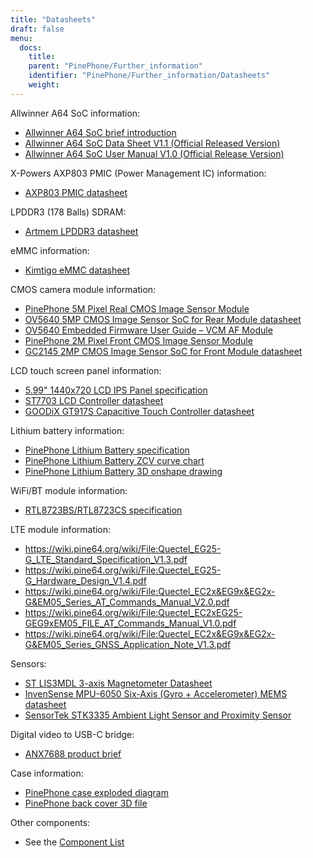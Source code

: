```yaml
---
title: "Datasheets"
draft: false
menu:
  docs:
    title:
    parent: "PinePhone/Further_information"
    identifier: "PinePhone/Further_information/Datasheets"
    weight: 
---
```


Allwinner A64 SoC information:

* [Allwinner A64 SoC brief introduction](https://files.pine64.org/doc/datasheet/pine64/A64%20brief%20v1.0%2020150323.pdf)
* [Allwinner A64 SoC Data Sheet V1.1 (Official Released Version)](https://files.pine64.org/doc/datasheet/pine64/A64_Datasheet_V1.1.pdf)
* [Allwinner A64 SoC User Manual V1.0 (Official Release Version)](https://files.pine64.org/doc/datasheet/pine64/Allwinner_A64_User_Manual_V1.0.pdf)

X-Powers AXP803 PMIC (Power Management IC) information:

* [AXP803 PMIC datasheet](https://files.pine64.org/doc/datasheet/pine64/AXP803_Datasheet_V1.0.pdf)

LPDDR3 (178 Balls) SDRAM:

* [Artmem LPDDR3 datasheet](https://files.pine64.org/doc/datasheet/pinephone/ATL3A1632H12A_mobile_lpddr3_11x11.5_v1.0_1600.pdf)

eMMC information:

* [Kimtigo eMMC datasheet](https://files.pine64.org/doc/datasheet/pinephone/Kimtigo_fbga153_16_32_64_eMMC_datasheet_v1.3.pdf)

CMOS camera module information:

* [PinePhone 5M Pixel Real CMOS Image Sensor Module](https://files.pine64.org/doc/datasheet/pinephone/QZ01-rear-2019-0717(HW)%20Model.pdf)
* [OV5640 5MP CMOS Image Sensor SoC for Rear Module datasheet](https://files.pine64.org/doc/datasheet/pinephone/OV5640_datasheet.pdf)
* [OV5640 Embedded Firmware User Guide&nbsp;&ndash; VCM AF Module](https://usermanual.wiki/Document/OV5640FirmwareUserGuideV10.952852672.pdf)
* [PinePhone 2M Pixel Front CMOS Image Sensor Module](https://files.pine64.org/doc/datasheet/pinephone/QZ01-front-2019-0717(HW)%20Model.pdf)
* [GC2145 2MP CMOS Image Sensor SoC for Front Module datasheet](https://files.pine64.org/doc/datasheet/pinephone/GC2145%20CSP%20DataSheet%20release%20V1.0_20131201.pdf)

LCD touch screen panel information:

* [5.99" 1440x720 LCD IPS Panel specification](https://files.pine64.org/doc/datasheet/pinephone/PinePhone%20LCD-QZ01.pdf)
* [ST7703 LCD Controller datasheet](https://files.pine64.org/doc/datasheet/pinephone/ST7703_DS_v01_20160128.pdf)
* [GOODiX GT917S Capacitive Touch Controller datasheet](https://files.pine64.org/doc/datasheet/pinephone/GT917S-Datasheet.pdf)

Lithium battery information:

* [PinePhone Lithium Battery specification](https://files.pine64.org/doc/datasheet/pinephone/PinePhone%20QZ01%20Battery%20Specification.pdf)
* [PinePhone Lithium Battery ZCV curve chart](https://files.pine64.org/doc/datasheet/pinephone/PinePhone%20QZ01%20Battery%20ZCV%20Curve%20Chart.xlsx)
* [PinePhone Lithium Battery 3D onshape drawing](https://cad.onshape.com/documents/5194d6303f021e6f300b70a0/w/7b63ac4c32ed63dfd78c7840/e/5d43c0ce5b665bae10082a08)

WiFi/BT module information:

* [RTL8723BS/RTL8723CS specification](https://files.pine64.org/doc/datasheet/pine64/RTL8723BS.pdf)

LTE module information:

* https://wiki.pine64.org/wiki/File:Quectel_EG25-G_LTE_Standard_Specification_V1.3.pdf
* https://wiki.pine64.org/wiki/File:Quectel_EG25-G_Hardware_Design_V1.4.pdf
* https://wiki.pine64.org/wiki/File:Quectel_EC2x&EG9x&EG2x-G&EM05_Series_AT_Commands_Manual_V2.0.pdf
* https://wiki.pine64.org/wiki/File:Quectel_EC2xEG25-GEG9xEM05_FILE_AT_Commands_Manual_V1.0.pdf
* https://wiki.pine64.org/wiki/File:Quectel_EC2x&EG9x&EG2x-G&EM05_Series_GNSS_Application_Note_V1.3.pdf

Sensors:

* [ST LIS3MDL 3-axis Magnetometer Datasheet](https://www.st.com/en/mems-and-sensors/lis3mdl.html)
* [InvenSense MPU-6050 Six-Axis (Gyro + Accelerometer) MEMS datasheet](https://www.invensense.com/products/motion-tracking/6-axis/mpu-6050/)
* [SensorTek STK3335 Ambient Light Sensor and Proximity Sensor](https://www.sensortek.com.tw/en/product/Proximity_Sensor_with_ALS.html)

Digital video to USB-C bridge:

* [ANX7688 product brief](https://www.analogix.com/en/system/files/AA-002281-PB-6-ANX7688_Product_Brief.pdf)

Case information:

* [PinePhone case exploded diagram](https://files.pine64.org/doc/datasheet/pinephone/PinePhone%20Exploded%20Diagram%20ver%201.0.pdf)
* [PinePhone back cover 3D file](https://files.pine64.org/doc/datasheet/pinephone/PinePhone%20Back%20Cover.stp)

Other components:

* See the [Component List](/documentation/PinePhone/Further_information/Components)
